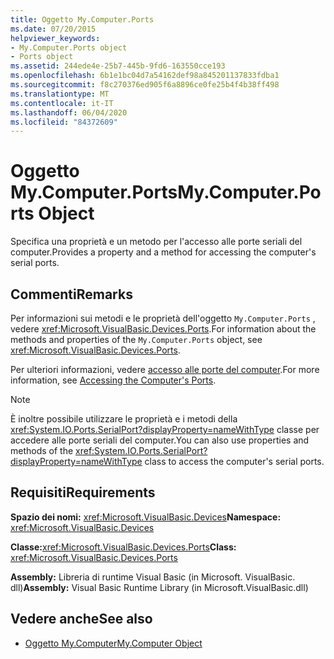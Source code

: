 ```yaml
---
title: Oggetto My.Computer.Ports
ms.date: 07/20/2015
helpviewer_keywords:
- My.Computer.Ports object
- Ports object
ms.assetid: 244ede4e-25b7-445b-9fd6-163550cce193
ms.openlocfilehash: 6b1e1bc04d7a54162def98a845201137833fdba1
ms.sourcegitcommit: f8c270376ed905f6a8896ce0fe25b4f4b38ff498
ms.translationtype: MT
ms.contentlocale: it-IT
ms.lasthandoff: 06/04/2020
ms.locfileid: "84372609"
---
```

# <a name="mycomputerports-object"></a><span data-ttu-id="06eef-102">Oggetto My.Computer.Ports</span><span class="sxs-lookup"><span data-stu-id="06eef-102">My.Computer.Ports Object</span></span>
<span data-ttu-id="06eef-103">Specifica una proprietà e un metodo per l'accesso alle porte seriali del computer.</span><span class="sxs-lookup"><span data-stu-id="06eef-103">Provides a property and a method for accessing the computer's serial ports.</span></span>  
  
## <a name="remarks"></a><span data-ttu-id="06eef-104">Commenti</span><span class="sxs-lookup"><span data-stu-id="06eef-104">Remarks</span></span>  
 <span data-ttu-id="06eef-105">Per informazioni sui metodi e le proprietà dell'oggetto `My.Computer.Ports` , vedere <xref:Microsoft.VisualBasic.Devices.Ports>.</span><span class="sxs-lookup"><span data-stu-id="06eef-105">For information about the methods and properties of the `My.Computer.Ports` object, see <xref:Microsoft.VisualBasic.Devices.Ports>.</span></span>  
  
 <span data-ttu-id="06eef-106">Per ulteriori informazioni, vedere [accesso alle porte del computer](../../developing-apps/programming/computer-resources/accessing-the-computer-s-ports.md).</span><span class="sxs-lookup"><span data-stu-id="06eef-106">For more information, see [Accessing the Computer's Ports](../../developing-apps/programming/computer-resources/accessing-the-computer-s-ports.md).</span></span>  
  
> [!NOTE]
> <span data-ttu-id="06eef-107">È inoltre possibile utilizzare le proprietà e i metodi della <xref:System.IO.Ports.SerialPort?displayProperty=nameWithType> classe per accedere alle porte seriali del computer.</span><span class="sxs-lookup"><span data-stu-id="06eef-107">You can also use properties and methods of the <xref:System.IO.Ports.SerialPort?displayProperty=nameWithType> class to access the computer's serial ports.</span></span>  
  
## <a name="requirements"></a><span data-ttu-id="06eef-108">Requisiti</span><span class="sxs-lookup"><span data-stu-id="06eef-108">Requirements</span></span>  
 <span data-ttu-id="06eef-109">**Spazio dei nomi:** <xref:Microsoft.VisualBasic.Devices></span><span class="sxs-lookup"><span data-stu-id="06eef-109">**Namespace:** <xref:Microsoft.VisualBasic.Devices></span></span>  
  
 <span data-ttu-id="06eef-110">**Classe:**<xref:Microsoft.VisualBasic.Devices.Ports></span><span class="sxs-lookup"><span data-stu-id="06eef-110">**Class:** <xref:Microsoft.VisualBasic.Devices.Ports></span></span>  
  
 <span data-ttu-id="06eef-111">**Assembly:** Libreria di runtime Visual Basic (in Microsoft. VisualBasic. dll)</span><span class="sxs-lookup"><span data-stu-id="06eef-111">**Assembly:** Visual Basic Runtime Library (in Microsoft.VisualBasic.dll)</span></span>  
  
## <a name="see-also"></a><span data-ttu-id="06eef-112">Vedere anche</span><span class="sxs-lookup"><span data-stu-id="06eef-112">See also</span></span>

- [<span data-ttu-id="06eef-113">Oggetto My.Computer</span><span class="sxs-lookup"><span data-stu-id="06eef-113">My.Computer Object</span></span>](my-computer-object.md)
